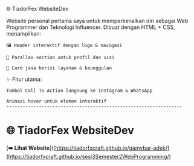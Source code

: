 🌐 TiadorFex WebsiteDev

Website personal pertama saya untuk memperkenalkan diri sebagai Web Programmer dan Teknologi Influencer.
Dibuat dengan HTML + CSS, menampilkan:

    🖼 Header interaktif dengan logo & navigasi

    📜 Parallax section untuk profil dan visi

    💼 Card jasa berisi layanan & keunggulan

✨ Fitur utama:

    Tombol Call To Action langsung ke Instagram & WhatsApp

    Animasi hover untuk elemen interaktif
    -----------------------------------------------------------------
# 🌐 TiadorFex WebsiteDev
[**➡️ Lihat Website**]([https://tiadorfxcraft.github.io/gamvbar-adek/](https://tiadorfxcraft.github.io/sesi3Semester2WebProgramming/)

